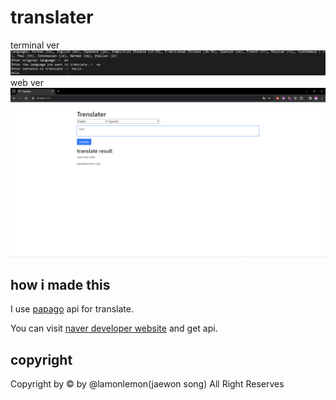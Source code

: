 # translater

terminal ver
![alt text](image-1.png)
web ver
![alt text](image.png)

## how i made this

I use [papago](https://papago.naver.com/) api for translate.

You can visit [naver developer website](https://developers.naver.com/main/) and get api.

## copyright

Copyright by &copy; by @lamonlemon(jaewon song) 
All Right Reserves 